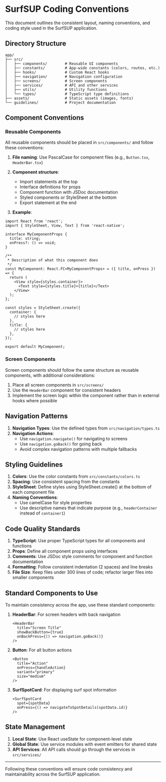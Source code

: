 # SurfSUP Coding Conventions

This document outlines the consistent layout, naming conventions, and coding style used in the SurfSUP application.

## Directory Structure

```
app/
├── src/
│   ├── components/        # Reusable UI components
│   ├── constants/         # App-wide constants (colors, routes, etc.)
│   ├── hooks/             # Custom React hooks
│   ├── navigation/        # Navigation configuration
│   ├── screens/           # Screen components
│   ├── services/          # API and other services
│   ├── utils/             # Utility functions
│   └── types/             # TypeScript type definitions
├── assets/                # Static assets (images, fonts)
└── guidelines/            # Project documentation
```

## Component Conventions

### Reusable Components

All reusable components should be placed in `src/components/` and follow these conventions:

1. **File naming**: Use PascalCase for component files (e.g., `Button.tsx`, `HeaderBar.tsx`)
2. **Component structure**:
   - Import statements at the top
   - Interface definitions for props
   - Component function with JSDoc documentation
   - Styled components or StyleSheet at the bottom
   - Export statement at the end

3. **Example**:
```tsx
import React from 'react';
import { StyleSheet, View, Text } from 'react-native';

interface MyComponentProps {
  title: string;
  onPress?: () => void;
}

/**
 * Description of what this component does
 */
const MyComponent: React.FC<MyComponentProps> = ({ title, onPress }) => {
  return (
    <View style={styles.container}>
      <Text style={styles.title}>{title}</Text>
    </View>
  );
};

const styles = StyleSheet.create({
  container: {
    // styles here
  },
  title: {
    // styles here
  },
});

export default MyComponent;
```

### Screen Components

Screen components should follow the same structure as reusable components, with additional considerations:

1. Place all screen components in `src/screens/`
2. Use the `HeaderBar` component for consistent headers
3. Implement the screen logic within the component rather than in external hooks where possible

## Navigation Patterns

1. **Navigation Types**: Use the defined types from `src/navigation/types.ts`
2. **Navigation Actions**:
   - Use `navigation.navigate()` for navigating to screens
   - Use `navigation.goBack()` for going back
   - Avoid complex navigation patterns with multiple fallbacks

## Styling Guidelines

1. **Colors**: Use the color constants from `src/constants/colors.ts`
2. **Spacing**: Use consistent spacing from the constants
3. **StyleSheet**: Define styles using StyleSheet.create() at the bottom of each component file
4. **Naming Conventions**:
   - Use camelCase for style properties
   - Use descriptive names that indicate purpose (e.g., `headerContainer` instead of `container1`)

## Code Quality Standards

1. **TypeScript**: Use proper TypeScript types for all components and functions
2. **Props**: Define all component props using interfaces
3. **Comments**: Use JSDoc style comments for component and function documentation
4. **Formatting**: Follow consistent indentation (2 spaces) and line breaks
5. **File Size**: Keep files under 300 lines of code; refactor larger files into smaller components

## Standard Components to Use

To maintain consistency across the app, use these standard components:

1. **HeaderBar**: For screen headers with back navigation
   ```tsx
   <HeaderBar 
     title="Screen Title" 
     showBackButton={true} 
     onBackPress={() => navigation.goBack()} 
   />
   ```

2. **Button**: For all button actions
   ```tsx
   <Button 
     title="Action" 
     onPress={handleAction} 
     variant="primary" 
     size="medium" 
   />
   ```

3. **SurfSpotCard**: For displaying surf spot information
   ```tsx
   <SurfSpotCard 
     spot={spotData} 
     onPress={() => navigateToSpotDetails(spotData.id)} 
   />
   ```

## State Management

1. **Local State**: Use React useState for component-level state
2. **Global State**: Use service modules with event emitters for shared state
3. **API Services**: All API calls should go through the services in `src/services/`

---

Following these conventions will ensure code consistency and maintainability across the SurfSUP application. 